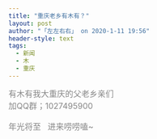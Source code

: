 ```yaml
---
title: "重庆老乡有木有？"
layout: post
author: "「左左右右」 on 2020-1-11 19:56"
header-style: text
tags:
  - 新闻
  - 木
  - 重庆
---
```


<head></head>
<body>
 <font color="#878787"><font face="Tahoma, &amp;quot"><font style="font-size:16px">有木有我大重庆的父老乡亲们</font></font></font>
 <br> 
 <font color="#878787"><font face="Tahoma, &amp;quot"><font style="font-size:16px">加QQ群；1027495900</font></font></font>
 <br> 
 <br> 
 <font color="#878787"><font face="Tahoma, &amp;quot"><font style="font-size:16px">年光将至&nbsp; &nbsp;进来唠唠嗑~</font></font></font>
 <br>
</body>


